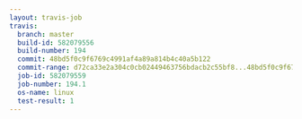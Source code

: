 ```yaml
---
layout: travis-job
travis:
  branch: master
  build-id: 582079556
  build-number: 194
  commit: 48bd5f0c9f6769c4991af4a89a814b4c40a5b122
  commit-range: d72ca33e2a304c0cb02449463756bdacb2c55bf8...48bd5f0c9f6769c4991af4a89a814b4c40a5b122
  job-id: 582079559
  job-number: 194.1
  os-name: linux
  test-result: 1
---
```

